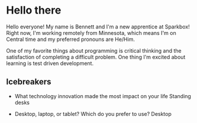 # Hello there

Hello everyone! My name is Bennett and I'm a new apprentice at Sparkbox! Right now, I'm working remotely from Minnesota, which means I'm on Central time and my preferred pronouns are He/Him.

One of my favorite things about programming is critical thinking and the satisfaction of completing a difficult problem. One thing I'm excited about learning is test driven development.

## Icebreakers

* What technology innovation made the most impact on your life
Standing desks

* Desktop, laptop, or tablet? Which do you prefer to use?
Desktop
